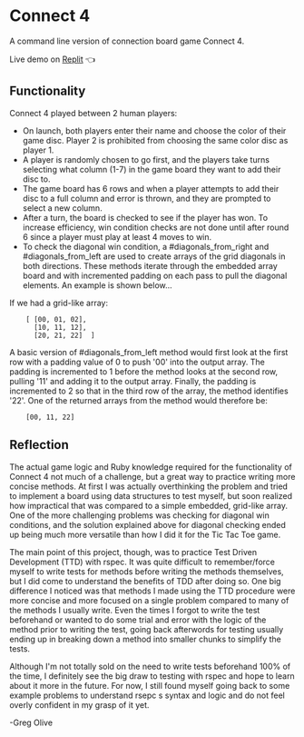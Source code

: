 # Connect 4

A command line version of connection board game Connect 4. 

Live demo on [Replit](https://replit.com/@gregolive/Connect-Four) 👈

## Functionality

Connect 4 played between 2 human players:
- On launch, both players enter their name and choose the color of their game disc. Player 2 is prohibited from choosing the same color disc as player 1.
- A player is randomly chosen to go first, and the players take turns selecting what column (1-7) in the game board they want to add their disc to.
- The game board has 6 rows and when a player attempts to add their disc to a full column and error is thrown, and they are prompted to select a new column.
- After a turn, the board is checked to see if the player has won. To increase efficiency, win condition checks are not done until after round 6 since a player must play at least 4 moves to win.
- To check the diagonal win condition, a #diagonals_from_right and #diagonals_from_left are used to create arrays of the grid diagonals in both directions. These methods iterate through the embedded array board and with incremented padding on each pass to pull the diagonal elements. An example is shown below...

If we had a grid-like array:

        [ [00, 01, 02], 
          [10, 11, 12], 
          [20, 21, 22]  ]

A basic version of #diagonals_from_left method would first look at the first row with a padding value of 0 to push '00' into the output array. The padding is incremented to 1 before the method looks at the second row, pulling '11' and adding it to the output array. Finally, the padding is incremented to 2 so that in the third row of the array, the method identifies '22'. One of the returned arrays from the method would therefore be:

        [00, 11, 22]

## Reflection

The actual game logic and Ruby knowledge required for the functionality of Connect 4 not much of a challenge, but a great way to practice writing more concise methods. At first I was actually overthinking the problem and tried to implement a board using data structures to test myself, but soon realized how impractical that was compared to a simple embedded, grid-like array. One of the more challenging problems was checking for diagonal win conditions, and the solution explained above for diagonal checking ended up being much more versatile than how I did it for the Tic Tac Toe game.

The main point of this project, though, was to practice Test Driven Development (TTD) with rspec. It was quite difficult to remember/force myself to write tests for methods before writing the methods themselves, but I did come to understand the benefits of TDD after doing so. One big difference I noticed was that methods I made using the TTD procedure were more concise and more focused on a single problem compared to many of the methods I usually write. Even the times I forgot to write the test beforehand or wanted to do some trial and error with the logic of the method prior to writing the test, going back afterwords for testing usually ending up in breaking down a method into smaller chunks to simplify the tests. 

Although I'm not totally sold on the need to write tests beforehand 100% of the time, I definitely see the big draw to testing with rspec and hope to learn about it more in the future. For now, I still found myself going back to some example problems to understand rsepc s
syntax and logic and do not feel overly confident in my grasp of it yet.

-Greg Olive